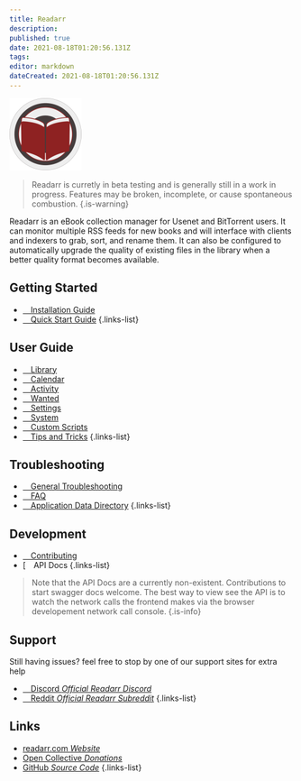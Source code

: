 ```yaml
---
title: Readarr
description: 
published: true
date: 2021-08-18T01:20:56.131Z
tags: 
editor: markdown
dateCreated: 2021-08-18T01:20:56.131Z
---
```



![128.png](/assets/readarr/logos/128.png)

> Readarr is curretly in beta testing and is generally still in a work in progress. Features may be broken, incomplete, or cause spontaneous combustion.
{.is-warning}

Readarr is an eBook collection manager for Usenet and BitTorrent users. It can monitor multiple RSS feeds for new books and will interface with clients and indexers to grab, sort, and rename them. It can also be configured to automatically upgrade the quality of existing files in the library when a better quality format becomes available.

## Getting Started

- [<i class="fas fa-plus-square"></i>&emsp;Installation Guide](/readarr/installation)
- [<i class="fas fa-book-open"></i>&emsp;Quick Start Guide](/readarr/quick-start-guide)
{.links-list}

## User Guide

- [<i class="fas fa-play"></i>&emsp;Library](/readarr/library)
- [<i class="fas fa-calendar-alt"></i>&emsp;Calendar](/readarr/calendar)
- [<i class="fas fa-clock"></i>&emsp;Activity](/readarr/activity)
- [<i class="fas fa-search-minus"></i>&emsp;Wanted](/readarr/wanted)
- [<i class="fas fa-cogs"></i>&emsp;Settings](/readarr/settings)
- [<i class="fas fa-laptop"></i>&emsp;System](/readarr/system)
- [<i class="fas fa-scroll"></i>&emsp;Custom Scripts](/readarr/custom-scripts)
- [<i class="fas fa-gifts"></i>&emsp;Tips and Tricks](/readarr/tips-and-tricks)
{.links-list}

## Troubleshooting

- [<i class="far fa-life-ring"></i>&emsp;General Troubleshooting](/readarr/troubleshooting)
- [<i class="far fa-question-circle"></i>&emsp;FAQ](/readarr/faq)
- [<i class="fas fa-database"></i>&emsp;Application Data Directory](/readarr/appdata-directory)
{.links-list}

## Development

- [<i class="fas fa-laptop-code"></i>&emsp;Contributing](/readarr/contributing)
- [<i class="fas fa-book"></i>&emsp;API Docs
{.links-list}

> Note that the API Docs are a currently non-existent. Contributions to start swagger docs welcome. The best way to view see the API is to watch the network calls the frontend makes via the browser developement network call console. {.is-info}

## Support

Still having issues? feel free to stop by one of our support sites for extra help

- [<i class="fab fa-discord"></i>&emsp;Discord *Official Readarr Discord*](https://readarr.com/discord)
- [<i class="fab fa-reddit"></i>&emsp;Reddit *Official Readarr Subreddit*](https://reddit.com/r/readarr)
{.links-list}

## Links

- [readarr.com *Website*](https://readarr.com)
- [Open Collective *Donations*](https://opencollective.com/readarr)
- [GitHub *Source Code*](https://github.com/readarr/readarr)
{.links-list}